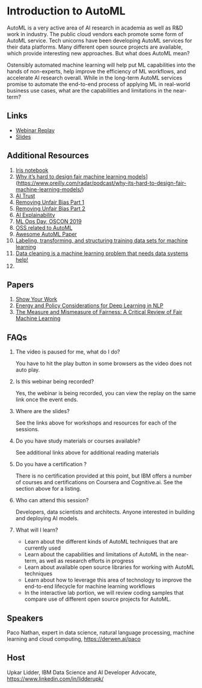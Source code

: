 # Introduction to AutoML
AutoML is a very active area of AI research in academia as well as R&D work in industry. The public cloud vendors each promote some form of AutoML service. Tech unicorns have been developing AutoML services for their data platforms. Many different open source projects are available, which provide interesting new approaches. But what does AutoML mean?

Ostensibly automated machine learning will help put ML capabilities into the hands of non-experts, help improve the efficiency of ML workflows, and accelerate AI research overall. While in the long-term AutoML services promise to automate the end-to-end process of applying ML in real-world business use cases, what are the capabilities and limitations in the near-term?


## Links
- [Webinar Replay](https://www.crowdcast.io/e/introduction-to-automl)
- [Slides](assets/intro_automl.pdf)


## Additional Resources
1. [Iris notebook](https://github.com/DerwenAI/ibm_dsc_automl/blob/master/iris.ipynb)
2. [Why it’s hard to design fair machine learning models]([)](https://www.oreilly.com/radar/podcast/why-its-hard-to-design-fair-machine-learning-models/)
3. [AI Trust](http://aif360.mybluemix.net/)
4. [Removing Unfair Bias Part 1](https://youtu.be/a0bTPMvUJXI)
5. [Removing Unfair Bias Part 2](https://youtu.be/k-rcMjDWsNY)
6. [AI Explainability](http://aix360.mybluemix.net/)
7. [ML Ops Day, OSCON 2019](https://ibm.biz/paco-oscon-1)
8. [OSS related to AutoML](https://derwen.ai/s/fg9p)
9. [Awesome AutoML Paper](https://github.com/hibayesian/awesome-automl-papers)
10. [Labeling, transforming, and structuring training data sets for machine learning](https://www.oreilly.com/radar/podcast/labeling-transforming-and-structuring-training-data-sets-for-machine-learning/)
11. [Data cleaning is a machine learning problem that needs data systems help!](http://wp.sigmod.org/?p=2288)
12. 

## Papers
1. [Show Your Work](https://arxiv.org/abs/1909.03004)
2. [Energy and Policy Considerations for Deep Learning in NLP]([TBD](https://arxiv.org/abs/1906.02243))
3. [The Measure and Mismeasure of Fairness: A Critical Review of Fair Machine Learning](https://arxiv.org/abs/1808.00023)


## FAQs
1. The video is paused for me, what do I do?
    
    You have to hit the play button in some browsers as the video does not auto play.

2. Is this webinar being recorded?
    
    Yes, the webinar is being recorded, you can view the replay on the same link once the event ends.

3. Where are the slides?
    
    See the links above for workshops and resources for each of the sessions.

4. Do you have study materials or courses available?
    
    See additional links above for additional reading materials

5. Do you have a certification ?
    
    There is no certification provided at this point, but IBM offers a number of courses and certifications on Coursera and Cognitive.ai. See the section above for a listing.

6. Who can attend this session?
  
    Developers, data scientists and architects. Anyone interested in building and deploying AI models.

7. What will I learn?
  
   * Learn about the different kinds of AutoML techniques that are currently used
   * Learn about the capabilities and limitations of AutoML in the near-term, as well as research efforts in progress
   * Learn about available open source libraries for working with AutoML techniques
   * Learn about how to leverage this area of technology to improve the end-to-end lifecycle for machine learning workflows
   * In the interactive lab portion, we will review coding samples that compare use of different open source projects for AutoML.

## Speakers
Paco Nathan, expert in data science, natural language processing, machine learning and cloud computing, https://derwen.ai/paco

## Host
Upkar Lidder, IBM Data Science and AI Developer Advocate, https://www.linkedin.com/in/lidderupk/
